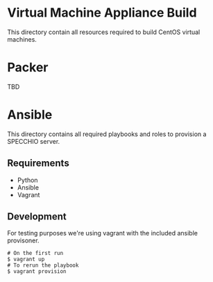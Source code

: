 Virtual Machine Appliance Build
===============================
This directory contain all resources required to build CentOS virtual machines.

Packer
======
TBD


Ansible
=======
This directory contains all required playbooks and roles to provision a SPECCHIO server.

Requirements
------------
* Python
* Ansible
* Vagrant

Development
-----------
For testing purposes we're using vagrant with the included ansible provisoner.

```
# On the first run
$ vagrant up
# To rerun the playbook
$ vagrant provision
```
